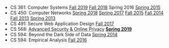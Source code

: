 * CS 361: Computer Systems [Fall 2019][361-f19] [Fall 2018][361-f18] Spring 2016 [Spring 2015][361-s15] 
* CS 450: Computer Networks [Spring 2018][450-s18] [Spring 2017][450-s17] [Fall 2015][450-f15] [Fall 2014][450-f14] [Fall 2013][450-f13] [Spring 2013][450-s13]
* CS 491: Secure Web Application Design [Fall 2017][swad-f17]
* CS 568: <abbr title="in Spring 2019, CS 568 is being offered as CS 594.">Advanced Security & Online Privacy</abbr> **[Spring 2019][568-s19]**
* CS 594: Beyond the Dark Side of Data [Spring 2014][594-s14]
* CS 594: Empirical Analysis [Fall 2016][594-f16]

[568-s19]: https://piazza.com/class/jqy7g7qn2pc7gw
[swad-f17]: swad/f17/
[594-f16]: cs594/f16/
[361-s16]: cs361/s16/
[361-s15]: cs361/s15/
[450-f15]: cs450/f15/
[450-f14]: cs450/f14/
[450-f13]: cs450/f13/
[450-s13]: https://www.cs.uic.edu/bin/view/CS450/WebHome
[594-s14]: cs594/s14/
[450-s17]: cs450/s17/
[450-s18]: cs450/s18/
[361-f18]: cs361/f18/
[361-f19]: cs361/f19/
